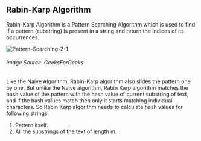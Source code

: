## Rabin-Karp Algorithm

Rabin-Karp Algorithm is a Pattern Searching Algorithm which is used to find if a pattern (substring) is present in a string and return the indices of its occurrences.

![Pattern-Searching-2-1](https://user-images.githubusercontent.com/43854410/100616957-d7b74300-333f-11eb-9462-6575d296f0c7.png)
<br>
<h6>Image Source: GeeksForGeeks</h6>

Like the Naive Algorithm, Rabin-Karp algorithm also slides the pattern one by one. But unlike the Naive algorithm, Rabin Karp algorithm matches the hash value of the pattern with the hash value of current substring of text, and if the hash values match then only it starts matching individual characters. So Rabin Karp algorithm needs to calculate hash values for following strings.
1) Pattern itself. 
2) All the substrings of the text of length m. 
